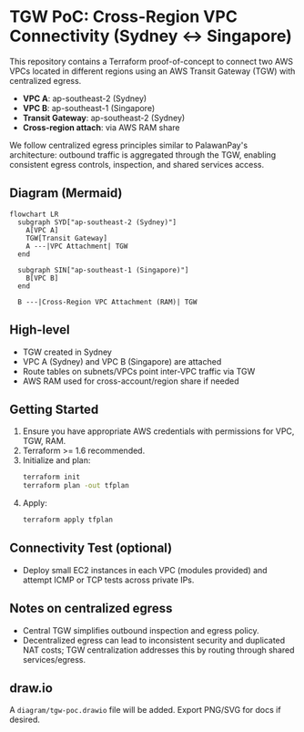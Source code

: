# TGW PoC: Cross-Region VPC Connectivity (Sydney ↔ Singapore)

This repository contains a Terraform proof-of-concept to connect two AWS VPCs located in different regions using an AWS Transit Gateway (TGW) with centralized egress.

- **VPC A**: ap-southeast-2 (Sydney)
- **VPC B**: ap-southeast-1 (Singapore)
- **Transit Gateway**: ap-southeast-2 (Sydney)
- **Cross-region attach**: via AWS RAM share

We follow centralized egress principles similar to PalawanPay's architecture: outbound traffic is aggregated through the TGW, enabling consistent egress controls, inspection, and shared services access.

## Diagram (Mermaid)

```mermaid
flowchart LR
  subgraph SYD["ap-southeast-2 (Sydney)"]
    A[VPC A]
    TGW[Transit Gateway]
    A ---|VPC Attachment| TGW
  end

  subgraph SIN["ap-southeast-1 (Singapore)"]
    B[VPC B]
  end

  B ---|Cross-Region VPC Attachment (RAM)| TGW
```

## High-level
- TGW created in Sydney
- VPC A (Sydney) and VPC B (Singapore) are attached
- Route tables on subnets/VPCs point inter-VPC traffic via TGW
- AWS RAM used for cross-account/region share if needed

## Getting Started
1. Ensure you have appropriate AWS credentials with permissions for VPC, TGW, RAM.
2. Terraform >= 1.6 recommended.
3. Initialize and plan:
   ```bash
   terraform init
   terraform plan -out tfplan
   ```
4. Apply:
   ```bash
   terraform apply tfplan
   ```

## Connectivity Test (optional)
- Deploy small EC2 instances in each VPC (modules provided) and attempt ICMP or TCP tests across private IPs.

## Notes on centralized egress
- Central TGW simplifies outbound inspection and egress policy.
- Decentralized egress can lead to inconsistent security and duplicated NAT costs; TGW centralization addresses this by routing through shared services/egress.

## draw.io
A `diagram/tgw-poc.drawio` file will be added. Export PNG/SVG for docs if desired.
